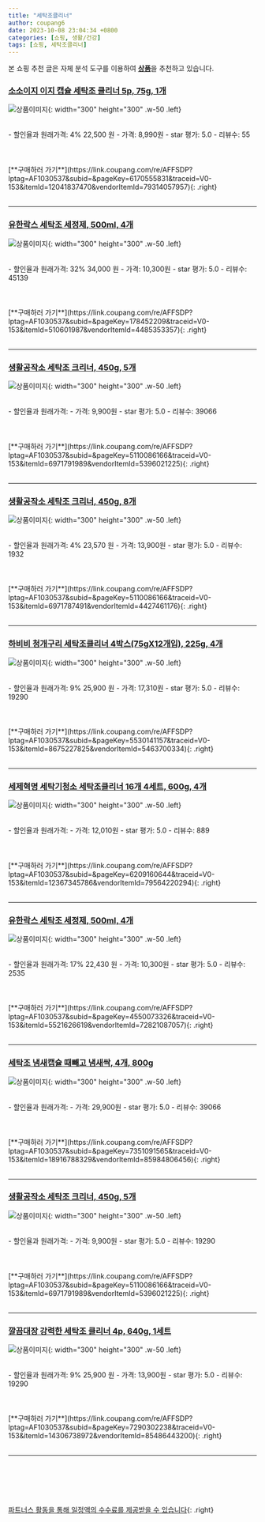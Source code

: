 ```yaml
---
title: "세탁조클리너"
author: coupang6
date: 2023-10-08 23:04:34 +0800
categories: [쇼핑, 생활/건강]
tags: [쇼핑, 세탁조클리너]
---
```


본 쇼핑 추천 글은 자체 분석 도구를 이용하여 [**상품**](https://link.coupang.com/a/bao1ui)을 추천하고 있습니다.

### [소소이지 이지 캡슐 세탁조 클리너 5p, 75g, 1개](https://link.coupang.com/re/AFFSDP?lptag=AF1030537&subid=&pageKey=6170555831&traceid=V0-153&itemId=12041837470&vendorItemId=79314057957)

![상품이미지](https://thumbnail7.coupangcdn.com/thumbnails/remote/230x230ex/image/retail/images/12481291128622886-001fe67d-c480-4eea-b798-52ef631d3069.png){: width="300" height="300" .w-50 .left}


<br>
- 할인율과 원래가격: 4%  22,500   원
- 가격: 8,990원
- star 평가: 5.0
- 리뷰수: 55
<br>
<br>
<br>
<br>
[**구매하러 가기**](https://link.coupang.com/re/AFFSDP?lptag=AF1030537&subid=&pageKey=6170555831&traceid=V0-153&itemId=12041837470&vendorItemId=79314057957){: .right}
<br>
<br>

---

### [유한락스 세탁조 세정제, 500ml, 4개](https://link.coupang.com/re/AFFSDP?lptag=AF1030537&subid=&pageKey=178452209&traceid=V0-153&itemId=510601987&vendorItemId=4485353357)

![상품이미지](https://thumbnail7.coupangcdn.com/thumbnails/remote/230x230ex/image/retail/images/1150105162724021-1e277cf3-5fbc-466f-8c94-030f125d2f78.jpg){: width="300" height="300" .w-50 .left}


<br>
- 할인율과 원래가격: 32%  34,000   원
- 가격: 10,300원
- star 평가: 5.0
- 리뷰수: 45139
<br>
<br>
<br>
<br>
[**구매하러 가기**](https://link.coupang.com/re/AFFSDP?lptag=AF1030537&subid=&pageKey=178452209&traceid=V0-153&itemId=510601987&vendorItemId=4485353357){: .right}
<br>
<br>

---

### [생활공작소 세탁조 크리너, 450g, 5개](https://link.coupang.com/re/AFFSDP?lptag=AF1030537&subid=&pageKey=5110086166&traceid=V0-153&itemId=6971791989&vendorItemId=5396021225)

![상품이미지](https://thumbnail6.coupangcdn.com/thumbnails/remote/230x230ex/image/retail/images/1686373370140657-0246b0f8-c7c8-41e0-9639-c85fe45e9251.jpg){: width="300" height="300" .w-50 .left}


<br>
- 할인율과 원래가격: 
- 가격: 9,900원
- star 평가: 5.0
- 리뷰수: 39066
<br>
<br>
<br>
<br>
[**구매하러 가기**](https://link.coupang.com/re/AFFSDP?lptag=AF1030537&subid=&pageKey=5110086166&traceid=V0-153&itemId=6971791989&vendorItemId=5396021225){: .right}
<br>
<br>

---

### [생활공작소 세탁조 크리너, 450g, 8개](https://link.coupang.com/re/AFFSDP?lptag=AF1030537&subid=&pageKey=5110086166&traceid=V0-153&itemId=6971787491&vendorItemId=4427461176)

![상품이미지](https://thumbnail7.coupangcdn.com/thumbnails/remote/230x230ex/image/retail/images/2641038171665628-929cee6a-c5fa-4c71-b252-176b4a9e1bf3.jpg){: width="300" height="300" .w-50 .left}


<br>
- 할인율과 원래가격: 4%  23,570   원
- 가격: 13,900원
- star 평가: 5.0
- 리뷰수: 1932
<br>
<br>
<br>
<br>
[**구매하러 가기**](https://link.coupang.com/re/AFFSDP?lptag=AF1030537&subid=&pageKey=5110086166&traceid=V0-153&itemId=6971787491&vendorItemId=4427461176){: .right}
<br>
<br>

---

### [하비비 청개구리 세탁조클리너 4박스(75gX12개입), 225g, 4개](https://link.coupang.com/re/AFFSDP?lptag=AF1030537&subid=&pageKey=5530141157&traceid=V0-153&itemId=8675227825&vendorItemId=5463700334)

![상품이미지](https://thumbnail6.coupangcdn.com/thumbnails/remote/230x230ex/image/vendor_inventory/7c30/369961330d7a5a47311bb2f043787e1875773b161a998430fafd775972b2.jpg){: width="300" height="300" .w-50 .left}


<br>
- 할인율과 원래가격: 9%  25,900   원
- 가격: 17,310원
- star 평가: 5.0
- 리뷰수: 19290
<br>
<br>
<br>
<br>
[**구매하러 가기**](https://link.coupang.com/re/AFFSDP?lptag=AF1030537&subid=&pageKey=5530141157&traceid=V0-153&itemId=8675227825&vendorItemId=5463700334){: .right}
<br>
<br>

---

### [세제혁명 세탁기청소 세탁조클리너 16개 4세트, 600g, 4개](https://link.coupang.com/re/AFFSDP?lptag=AF1030537&subid=&pageKey=6209160644&traceid=V0-153&itemId=12367345786&vendorItemId=79564220294)

![상품이미지](https://thumbnail7.coupangcdn.com/thumbnails/remote/230x230ex/image/vendor_inventory/7fed/029a0ca01a3dd56d27855b32ad49504aed4213e0ef8891adf7a109f93ff7.jpg){: width="300" height="300" .w-50 .left}


<br>
- 할인율과 원래가격: 
- 가격: 12,010원
- star 평가: 5.0
- 리뷰수: 889
<br>
<br>
<br>
<br>
[**구매하러 가기**](https://link.coupang.com/re/AFFSDP?lptag=AF1030537&subid=&pageKey=6209160644&traceid=V0-153&itemId=12367345786&vendorItemId=79564220294){: .right}
<br>
<br>

---

### [유한락스 세탁조 세정제, 500ml, 4개](https://link.coupang.com/re/AFFSDP?lptag=AF1030537&subid=&pageKey=4550073326&traceid=V0-153&itemId=5521626619&vendorItemId=72821087057)

![상품이미지](https://thumbnail7.coupangcdn.com/thumbnails/remote/230x230ex/image/retail/images/1150105162724021-1e277cf3-5fbc-466f-8c94-030f125d2f78.jpg){: width="300" height="300" .w-50 .left}


<br>
- 할인율과 원래가격: 17%  22,430   원
- 가격: 10,300원
- star 평가: 5.0
- 리뷰수: 2535
<br>
<br>
<br>
<br>
[**구매하러 가기**](https://link.coupang.com/re/AFFSDP?lptag=AF1030537&subid=&pageKey=4550073326&traceid=V0-153&itemId=5521626619&vendorItemId=72821087057){: .right}
<br>
<br>

---

### [세탁조 냄새캡슐 때빼고 냄새싹, 4개, 800g](https://link.coupang.com/re/AFFSDP?lptag=AF1030537&subid=&pageKey=7351091565&traceid=V0-153&itemId=18916788329&vendorItemId=85984806456)

![상품이미지](https://thumbnail6.coupangcdn.com/thumbnails/remote/230x230ex/image/vendor_inventory/6742/203c7276cc8f11b9296f0336090b2022fab49697e227dccc2be83742831e.jpg){: width="300" height="300" .w-50 .left}


<br>
- 할인율과 원래가격: 
- 가격: 29,900원
- star 평가: 5.0
- 리뷰수: 39066
<br>
<br>
<br>
<br>
[**구매하러 가기**](https://link.coupang.com/re/AFFSDP?lptag=AF1030537&subid=&pageKey=7351091565&traceid=V0-153&itemId=18916788329&vendorItemId=85984806456){: .right}
<br>
<br>

---

### [생활공작소 세탁조 크리너, 450g, 5개](https://link.coupang.com/re/AFFSDP?lptag=AF1030537&subid=&pageKey=5110086166&traceid=V0-153&itemId=6971791989&vendorItemId=5396021225)

![상품이미지](https://thumbnail6.coupangcdn.com/thumbnails/remote/230x230ex/image/retail/images/1686373370140657-0246b0f8-c7c8-41e0-9639-c85fe45e9251.jpg){: width="300" height="300" .w-50 .left}


<br>
- 할인율과 원래가격: 
- 가격: 9,900원
- star 평가: 5.0
- 리뷰수: 19290
<br>
<br>
<br>
<br>
[**구매하러 가기**](https://link.coupang.com/re/AFFSDP?lptag=AF1030537&subid=&pageKey=5110086166&traceid=V0-153&itemId=6971791989&vendorItemId=5396021225){: .right}
<br>
<br>

---

### [깔끔대장 강력한 세탁조 클리너 4p, 640g, 1세트](https://link.coupang.com/re/AFFSDP?lptag=AF1030537&subid=&pageKey=7290302238&traceid=V0-153&itemId=14306738972&vendorItemId=85486443200)

![상품이미지](https://thumbnail8.coupangcdn.com/thumbnails/remote/230x230ex/image/rs_quotation_api/ewouwzoe/9d84699d869244d69ad78d921192ad83.jpg){: width="300" height="300" .w-50 .left}


<br>
- 할인율과 원래가격: 9%  25,900   원
- 가격: 13,900원
- star 평가: 5.0
- 리뷰수: 19290
<br>
<br>
<br>
<br>
[**구매하러 가기**](https://link.coupang.com/re/AFFSDP?lptag=AF1030537&subid=&pageKey=7290302238&traceid=V0-153&itemId=14306738972&vendorItemId=85486443200){: .right}
<br>
<br>

---
<br><br><br><br><br> [파트너스 활동을 통해 일정액의 수수료를 제공받을 수 있습니다](https://link.coupang.com/a/bao1ui){: .right}